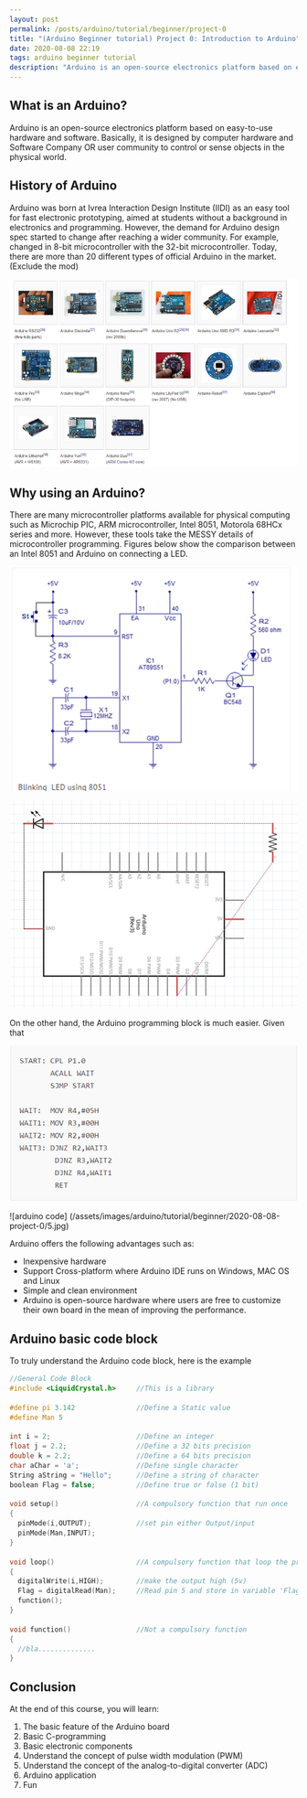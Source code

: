 ```yaml
---
layout: post
permalink: /posts/arduino/tutorial/beginner/project-0
title: "(Arduino Beginner tutorial) Project 0: Introduction to Arduino"
date: 2020-08-08 22:19
tags: arduino beginner tutorial
description: "Arduino is an open-source electronics platform based on easy-to-use hardware and software."
---
```


## What is an Arduino?

Arduino is an open-source electronics platform based on easy-to-use hardware and software. Basically, it is designed by computer hardware and Software Company OR user community to control or sense objects in the physical world.

## History of Arduino

Arduino was born at Ivrea Interaction Design Institute (IIDI) as an easy tool for fast electronic prototyping, aimed at students without a background in electronics and programming. However, the demand for Arduino design spec started to change after reaching a wider community. For example, changed in 8-bit microcontroller with the 32-bit microcontroller. Today, there are more than 20 different types of official Arduino in the market. (Exclude the mod)

![intro](/assets/images/arduino/tutorial/beginner/2020-08-08-project-0/1.jpg)

## Why using an Arduino?

There are many microcontroller platforms available for physical computing such as Microchip PIC, ARM microcontroller, Intel 8051, Motorola 68HCx series and more. However, these tools take the MESSY details of microcontroller programming. Figures below show the comparison between an Intel 8051 and Arduino on connecting a LED.

![schematic](/assets/images/arduino/tutorial/beginner/2020-08-08-project-0/2.jpg)

![Arduino connect](/assets/images/arduino/tutorial/beginner/2020-08-08-project-0/3.jpg)

On the other hand, the Arduino programming block is much easier. Given that

![code](/assets/images/arduino/tutorial/beginner/2020-08-08-project-0/4.jpg)

![arduino code]
(/assets/images/arduino/tutorial/beginner/2020-08-08-project-0/5.jpg)

Arduino offers the following advantages such as:

- Inexpensive hardware
- Support Cross-platform where Arduino IDE runs on Windows, MAC OS and Linux
- Simple and clean environment
- Arduino is open-source hardware where users are free to customize their own board in the mean of improving the performance.

## Arduino basic code block

To truly understand the Arduino code block, here is the example

```c++
//General Code Block 
#include <LiquidCrystal.h>     //This is a library

#define pi 3.142               //Define a Static value
#define Man 5

int i = 2;                     //Define an integer
float j = 2.2;                 //Define a 32 bits precision
double k = 2.2;                //Define a 64 bits precision
char aChar = 'a';              //Define single character
String aString = "Hello";      //Define a string of character
boolean Flag = false;          //Define true or false (1 bit)

void setup()                   //A compulsory function that run once
{
  pinMode(i,OUTPUT);           //set pin either Output/input
  pinMode(Man,INPUT);
}

void loop()                    //A compulsory function that loop the program
{
  digitalWrite(i,HIGH);        //make the output high (5v)
  Flag = digitalRead(Man);     //Read pin 5 and store in variable 'Flag'  
  function();     
}

void function()                //Not a compulsory function
{
  //bla..............
}
```

## Conclusion

At the end of this course, you will learn:

1. The basic feature of the Arduino board
1. Basic C-programming
1. Basic electronic components
1. Understand the concept of pulse width modulation (PWM)
1. Understand the concept of the analog-to-digital converter (ADC)
1. Arduino application
1. Fun